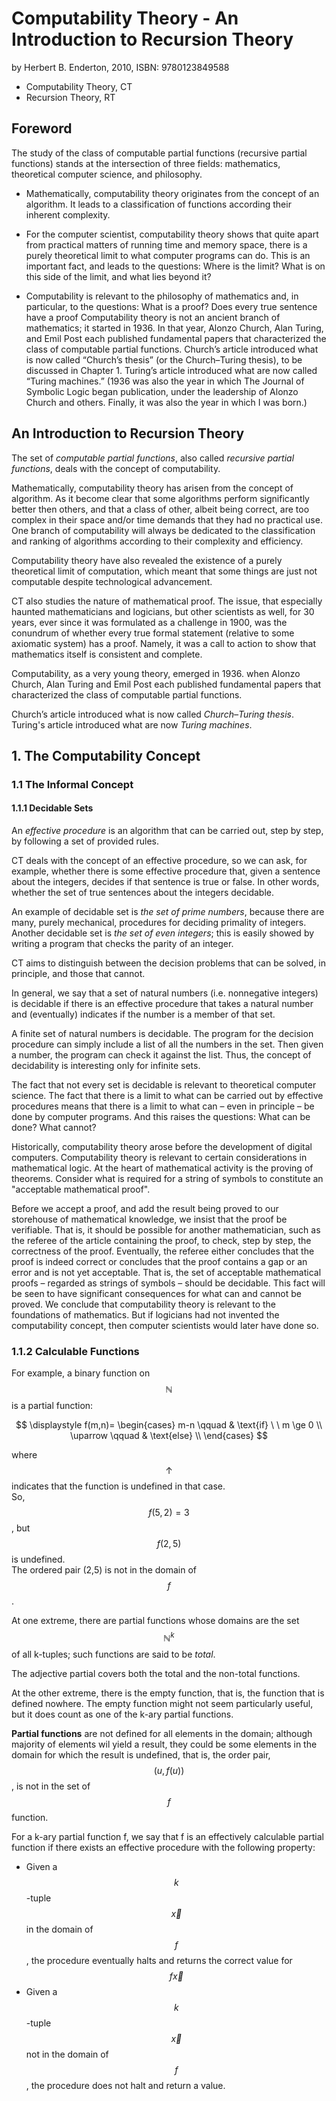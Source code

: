# Computability Theory - An Introduction to Recursion Theory
by Herbert B. Enderton, 2010, ISBN: 9780123849588

- Computability Theory, CT
- Recursion Theory, RT

## Foreword

The study of the class of computable partial functions (recursive partial functions) stands at the intersection of three fields: mathematics, theoretical computer science, and philosophy.

* Mathematically, computability theory originates from the concept of an algorithm. It leads to a classification of functions according their inherent complexity.

* For the computer scientist, computability theory shows that quite apart from practical matters of running time and memory space, there is a purely theoretical limit to what computer programs can do. This is an important fact, and leads to the questions: Where is the limit? What is on this side of the limit, and what lies beyond it?

* Computability is relevant to the philosophy of mathematics and, in particular, to the questions: What is a proof? Does every true sentence have a proof Computability theory is not an ancient branch of mathematics; it started in 1936. In that year, Alonzo Church, Alan Turing, and Emil Post each published fundamental papers that characterized the class of computable partial functions. Church’s article introduced what is now called “Church’s thesis” (or the Church–Turing thesis), to be discussed in Chapter 1. Turing’s article introduced what are now called “Turing machines.” (1936 was also the year in which The Journal of Symbolic Logic began publication, under the leadership of Alonzo Church and others. Finally, it was also the year in which I was born.)




## An Introduction to Recursion Theory

The set of *computable partial functions*, also called *recursive partial functions*, deals with the concept of computability. 

Mathematically, computability theory has arisen from the concept of algorithm. As it become clear that some algorithms perform significantly better then others, and that a class of other, albeit being correct, are too complex in their space and/or time demands that they had no practical use. One branch of computability will always be dedicated to the classification and ranking of algorithms according to their complexity and efficiency.

Computability theory have also revealed the existence of a purely theoretical limit of computation, which meant that some things are just not computable despite technological advancement.

CT also studies the nature of mathematical proof. The issue, that especially haunted mathematicians and logicians, but other scientists as well, for 30 years, ever since it was formulated as a challenge in 1900, was the conundrum of whether every true formal statement (relative to some axiomatic system) has a proof. Namely, it was a call to action to show that mathematics itself is consistent and complete.

Computability, as a very young theory, emerged in 1936. when Alonzo Church, Alan Turing and Emil Post each published fundamental papers that characterized the class of computable partial functions.

Church’s article introduced what is now called *Church–Turing thesis*. Turing's article introduced what are now *Turing machines*.


## 1. The Computability Concept

### 1.1 The Informal Concept

#### 1.1.1 Decidable Sets
An *effective procedure* is an algorithm that can be carried out, step by step, by following a set of provided rules.

CT deals with the concept of an effective procedure, so we can ask, for example, whether there is some effective procedure that, given a sentence about the integers, decides if that sentence is true or false. In other words, whether the set of true sentences about the integers decidable.

An example of decidable set is *the set of prime numbers*, because there are many, purely mechanical, procedures for deciding primality of integers. Another decidable set is *the set of even integers*; this is easily showed by writing a program that checks the parity of an integer.

CT aims to distinguish between the decision problems that can be solved, in principle, and those that cannot.

In general, we say that a set of natural numbers (i.e. nonnegative integers) is decidable if there is an effective procedure that takes a natural number and (eventually) indicates if the number is a member of that set.

A finite set of natural numbers is decidable. The program for the decision procedure can simply include a list of all the numbers in the set. Then given a number, the program can check it against the list. Thus, the concept of decidability is interesting only for infinite sets.


The fact that not every set is decidable is relevant to theoretical computer science. The fact that there is a limit to what can be carried out by effective procedures means that there is a limit to what can – even in principle – be done by computer programs. And this raises the questions: What can be done? What cannot?

Historically, computability theory arose before the development of digital computers. Computability theory is relevant to certain considerations in mathematical logic. At the heart of mathematical activity is the proving of theorems. Consider what is required for a string of symbols to constitute an "acceptable mathematical proof".

Before we accept a proof, and add the result being proved to our storehouse of mathematical knowledge, we insist that the proof be verifiable. That is, it should be possible for another mathematician, such as the referee of the article containing the proof, to check, step by step, the correctness of the proof. Eventually, the referee either concludes that the proof is indeed correct or concludes that the proof contains a gap or an error and is not yet acceptable. That is, the set of acceptable mathematical proofs – regarded as strings of symbols – should be decidable. This fact will be seen to have significant consequences for what can and cannot be proved. We conclude that computability theory is relevant to the foundations of mathematics. But if logicians had not invented the computability concept, then computer scientists would later have done so.


### 1.1.2 Calculable Functions

For example, a binary function on $$\mathbb{N}$$ is a partial function:

$$
\displaystyle
f(m,n)=
\begin{cases}
m-n \qquad  & \text{if} \ \ m \ge 0  \\
\uparrow \qquad    & \text{else}   \\
\end{cases}
$$

where $$\uparrow$$ indicates that the function is undefined in that case.   
So, $$f(5,2)=3$$, but $$f(2,5)$$ is undefined.   
The ordered pair (2,5) is not in the domain of $$f$$.

At one extreme, there are partial functions whose domains are the set $$\mathbb{N}^k$$ of all k-tuples; such functions are said to be *total*.

The adjective partial covers both the total and the non-total functions.

At the other extreme, there is the empty function, that is, the function that is defined nowhere. The empty function might not seem particularly useful, but it does count as one of the k-ary partial functions.


**Partial functions** are not defined for all elements in the domain; although majority of elements wil yield a result, they could be some elements in the domain for which the result is undefined, that is, the order pair, $$(u, f(u))$$, is not in the set of $$f$$ function.

For a k-ary partial function f, we say that f is an effectively calculable partial function if there exists an effective procedure with the following property:
- Given a $$k$$-tuple $$\overrightarrow{x}$$ in the domain of $$f$$, the procedure eventually halts and returns the correct value for $$f \overrightarrow{x}$$
- Given a $$k$$-tuple $$\overrightarrow{x}$$ not in the domain of $$f$$, the procedure does not halt and return a value.
